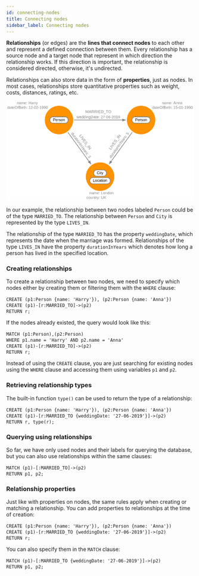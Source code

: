 ```yaml
---
id: connecting-nodes
title: Connecting nodes
sidebar_label: Connecting nodes
---
```


**Relationships** (or edges) are the **lines that connect nodes** to each other
and represent a defined connection between them. Every relationship has a source
node and a target node that represent in which direction the relationship works.
If this direction is important, the relationship is considered directed,
otherwise, it's undirected.

Relationships can also store data in the form of **properties**, just as nodes.
In most cases, relationships store quantitative properties such as weight,
costs, distances, ratings, etc.

![](data/connecting-nodes/connecting-nodes.png)

In our example, the relationship between two nodes labeled `Person` could be of
the type `MARRIED_TO`. The relationship between `Person` and `City` is
represented by the type `LIVES_IN`.

The relationship of the type `MARRIED_TO` has the property `weddingDate`, which
represents the date when the marriage was formed. Relationships of the type
`LIVES_IN` have the property `durationInYears` which denotes how long a person
has lived in the specified location.

### Creating relationships

To create a relationship between two nodes, we need to specify which nodes
either by creating them or filtering them with the `WHERE` clause:

```cypher
CREATE (p1:Person {name: 'Harry'}), (p2:Person {name: 'Anna'})
CREATE (p1)-[r:MARRIED_TO]->(p2)
RETURN r;
```

If the nodes already existed, the query would look like this:

```cypher
MATCH (p1:Person),(p2:Person)
WHERE p1.name = 'Harry' AND p2.name = 'Anna'
CREATE (p1)-[r:MARRIED_TO]->(p2)
RETURN r;
```

Instead of using the `CREATE` clause, you are just searching for existing nodes
using the `WHERE` clause and accessing them using variables `p1` and `p2`.

### Retrieving relationship types

The built-in function `type()` can be used to return the type of a relationship:

```cypher
CREATE (p1:Person {name: 'Harry'}), (p2:Person {name: 'Anna'})
CREATE (p1)-[r:MARRIED_TO {weddingDate: '27-06-2019'}]->(p2)
RETURN r, type(r);
```

### Querying using relationships

So far, we have only used nodes and their labels for querying the database, but
you can also use relationships within the same clauses:

```cypher
MATCH (p1)-[:MARRIED_TO]->(p2)
RETURN p1, p2;
```

### Relationship properties

Just like with properties on nodes, the same rules apply when creating or
matching a relationship. You can add properties to relationships at the time of
creation:

```cypher
CREATE (p1:Person {name: 'Harry'}), (p2:Person {name: 'Anna'})
CREATE (p1)-[r:MARRIED_TO {weddingDate: '27-06-2019'}]->(p2)
RETURN r;
```

You can also specify them in the `MATCH` clause:

```cypher
MATCH (p1)-[:MARRIED_TO {weddingDate: '27-06-2019'}]->(p2)
RETURN p1, p2;
```
